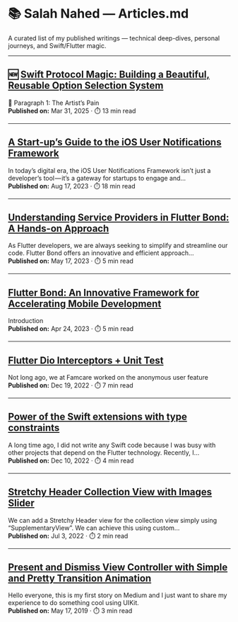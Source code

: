 # 📚 Salah Nahed — Articles.md

A curated list of my published writings — technical deep-dives, personal journeys, and Swift/Flutter magic.

---

## 🆕 [Swift Protocol Magic: Building a Beautiful, Reusable Option Selection System](https://medium.com/@salahamassi/swift-protocol-magic-building-a-beautiful-reusable-option-selection-system-bcb76adead7c)
🎨 Paragraph 1: The Artist’s Pain  
**Published on:** Mar 31, 2025 · ⏱️ 13 min read

---

## [A Start-up’s Guide to the iOS User Notifications Framework](https://medium.com/@salahamassi/a-start-ups-guide-to-the-ios-user-notifications-framework-68d52de00ef8)
In today’s digital era, the iOS User Notifications Framework isn’t just a developer’s tool — it’s a gateway for startups to engage and…  
**Published on:** Aug 17, 2023 · ⏱️ 18 min read

---

## [Understanding Service Providers in Flutter Bond: A Hands-on Approach](https://medium.com/@salahamassi/understanding-service-providers-in-flutter-bond-a-hands-on-approach-c124f9d50cfe)
As Flutter developers, we are always seeking to simplify and streamline our code. Flutter Bond offers an innovative and efficient approach…  
**Published on:** May 17, 2023 · ⏱️ 5 min read

---

## [Flutter Bond: An Innovative Framework for Accelerating Mobile Development](https://medium.com/@salahamassi/flutter-bond-a-laravel-inspired-framework-for-streamlined-mobile-development-8fb28b128ef7)
Introduction  
**Published on:** Apr 24, 2023 · ⏱️ 5 min read

---

## [Flutter Dio Interceptors + Unit Test](https://medium.com/@salahamassi/flutter-dio-interceptors-unit-test-c2795867bbff)
Not long ago, we at Famcare worked on the anonymous user feature  
**Published on:** Dec 19, 2022 · ⏱️ 7 min read

---

## [Power of the Swift extensions with type constraints](https://medium.com/@salahamassi/power-of-the-swift-extensions-with-type-constraints-97b1c8a4536e)
A long time ago, I did not write any Swift code because I was busy with other projects that depend on the Flutter technology. Recently, I…  
**Published on:** Dec 10, 2022 · ⏱️ 4 min read

---

## [Stretchy Header Collection View with Images Slider](https://medium.com/@salahamassi/stretchy-header-collection-view-with-images-slider-8202a56b3cbf)
We can add a Stretchy Header view for the collection view simply using “SupplementaryView”. We can achieve this using custom…  
**Published on:** Jul 3, 2022 · ⏱️ 2 min read

---

## [Present and Dismiss View Controller with Simple and Pretty Transition Animation](https://medium.com/@salahamassi/present-and-dismiss-view-controller-with-simple-and-pretty-transition-animation-7fa42ddbda5f)
Hello everyone, this is my first story on Medium and I just want to share my experience to do something cool using UIKit.  
**Published on:** May 17, 2019 · ⏱️ 3 min read


